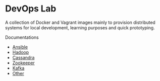 # DevOps Lab

A collection of Docker and Vagrant images mainly to provision distributed systems for local development, learning purposes and quick prototyping.

Documentations

* [Ansible](ansible.md)
* [Hadoop](hadoop.md)
* [Cassandra](cassandra.md)
* [Zookeeper](zookeeper.md)
* [Kafka](kafka.md)
* [Other](other.md)

